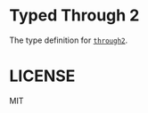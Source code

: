 # Typed Through 2
The type definition for [`through2`](https://github.com/rvagg/through2).

# LICENSE
MIT
